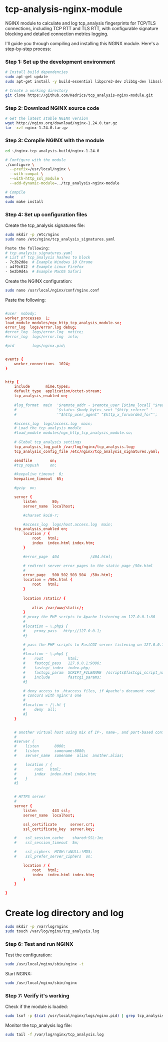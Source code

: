 # tcp-analysis-nginx-module
NGINX module to calculate and log tcp_analysis fingerprints for TCP/TLS connections, including TCP RTT and TLS RTT, with configurable signature blocking and detailed connection metrics logging.

I'll guide you through compiling and installing this NGINX module. Here's a step-by-step process:

### Step 1: Set up the development environment

```bash
# Install build dependencies
sudo apt-get update
sudo apt-get install -y build-essential libpcre3-dev zlib1g-dev libssl-dev libyaml-dev

# Create a working directory
git clone https://github.com/Kedrics/tcp_analysis-nginx-module.git
```

### Step 2: Download NGINX source code

```bash
# Get the latest stable NGINX version
wget http://nginx.org/download/nginx-1.24.0.tar.gz
tar -xzf nginx-1.24.0.tar.gz
```


### Step 3: Compile NGINX with the module

```bash
cd ~/nginx-tcp_analysis-build/nginx-1.24.0

# Configure with the module
./configure \
  --prefix=/usr/local/nginx \
  --with-compat \
  --with-http_ssl_module \
  --add-dynamic-module=../tcp_analysis-nginx-module

# Compile
make
sudo make install
```

### Step 4: Set up configuration files

Create the tcp_analysis signatures file:

```bash
sudo mkdir -p /etc/nginx
sudo nano /etc/nginx/tcp_analysis_signatures.yaml

Paste the following:
# tcp_analysis_signatures.yaml
# List of tcp_analysis hashes to block
- 7c3b2d8e  # Example Windows 10 Chrome
- a4f9c012  # Example Linux Firefox
- 5e2b9d4a  # Example MacOS Safari
```

Create the NGINX configuration:

```bash
sudo nano /usr/local/nginx/conf/nginx.conf

```
Paste the following:
```conf

#user  nobody;
worker_processes  1;
load_module modules/ngx_http_tcp_analysis_module.so;
error_log  logs/error.log debug;
#error_log  logs/error.log  notice;
#error_log  logs/error.log  info;

#pid        logs/nginx.pid;


events {
    worker_connections  1024;
}


http {
    include       mime.types;
    default_type  application/octet-stream;
    tcp_analysis_enabled on;
    
    #log_format  main  '$remote_addr - $remote_user [$time_local] "$request" '
    #                  '$status $body_bytes_sent "$http_referer" '
    #                  '"$http_user_agent" "$http_x_forwarded_for"';

    #access_log  logs/access.log  main;
    # Load the tcp_analysis module
    #load_module modules/ngx_http_tcp_analysis_module.so;
    
    # Global tcp_analysis settings
    tcp_analysis_log_path /var/log/nginx/tcp_analysis.log;
    tcp_analysis_config_file /etc/nginx/tcp_analysis_signatures.yaml;

    sendfile        on;
    #tcp_nopush     on;

    #keepalive_timeout  0;
    keepalive_timeout  65;

    #gzip  on;

    server {
        listen       80;
        server_name  localhost;

        #charset koi8-r;

        #access_log  logs/host.access.log  main;
	tcp_analysis_enabled on;
        location / {
            root   html;
            index  index.html index.htm;
        }

        #error_page  404              /404.html;

        # redirect server error pages to the static page /50x.html
        #
        error_page   500 502 503 504  /50x.html;
        location = /50x.html {
            root   html;
        }
        
        location /static/ {
            
            alias /var/www/static/;
        }
        # proxy the PHP scripts to Apache listening on 127.0.0.1:80
        #
        #location ~ \.php$ {
        #    proxy_pass   http://127.0.0.1;
        #}

        # pass the PHP scripts to FastCGI server listening on 127.0.0.1:9000
        #
        #location ~ \.php$ {
        #    root           html;
        #    fastcgi_pass   127.0.0.1:9000;
        #    fastcgi_index  index.php;
        #    fastcgi_param  SCRIPT_FILENAME  /scripts$fastcgi_script_name;
        #    include        fastcgi_params;
        #}

        # deny access to .htaccess files, if Apache's document root
        # concurs with nginx's one
        #
        #location ~ /\.ht {
        #    deny  all;
        #}
    }


    # another virtual host using mix of IP-, name-, and port-based configuration
    #
    #server {
    #    listen       8000;
    #    listen       somename:8080;
    #    server_name  somename  alias  another.alias;

    #    location / {
    #        root   html;
    #        index  index.html index.htm;
    #    }
    #}


    # HTTPS server
    #
    server {
        listen       443 ssl;
        server_name  localhost;

        ssl_certificate      server.crt;
        ssl_certificate_key  server.key;

    #    ssl_session_cache    shared:SSL:1m;
    #    ssl_session_timeout  5m;

    #    ssl_ciphers  HIGH:!aNULL:!MD5;
    #    ssl_prefer_server_ciphers  on;

        location / {
            root   html;
            index  index.html index.htm;
        }
    }

}
```

# Create log directory and log
```bash
sudo mkdir -p /var/log/nginx
sudo touch /var/log/nginx/tcp_analysis.log
```

### Step 6: Test and run NGINX

Test the configuration:

```bash
sudo /usr/local/nginx/sbin/nginx -t
```

Start NGINX:

```bash
sudo /usr/local/nginx/sbin/nginx
```

### Step 7: Verify it's working

Check if the module is loaded:

```bash
sudo lsof -p $(cat /usr/local/nginx/logs/nginx.pid) | grep tcp_analysis
```

Monitor the tcp_analysis log file:

```bash
sudo tail -f /var/log/nginx/tcp_analysis.log
```
